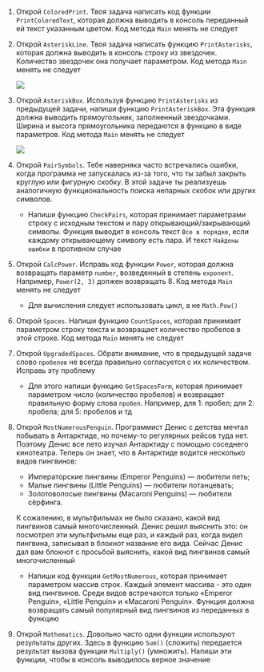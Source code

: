 1. Открой `ColoredPrint`. Твоя задача написать код функции `PrintColoredText`, которая должна выводить в консоль переданный ей текст указанным цветом. Код метода `Main` менять не следует

2. Открой `AsteriskLine`. Твоя задача написать функцию `PrintAsterisks`, которая должна выводить в консоль строку из звездочек. Количество звездочек она получает параметром. Код метода `Main` менять не следует

   ![](https://api.monosnap.com/rpc/file/download?id=Gyln35bsUr64Fox3vUtrtPgnSMlyg7)

3. Открой `AsteriskBox`. Используя функцию `PrintAsterisks` из предыдущей задачи, напиши функцию `PrintAsteriskBox`. Эта функция должна выводить прямоугольник, заполненный звездочками. Ширина и высота прямоугольника передаются в функцию в виде параметров. Код метода `Main` менять не следует

   ![](https://api.monosnap.com/rpc/file/download?id=VAiWXCnyqf9bkMHnnxYrE8JQgjvztH)

4. Открой `PairSymbols`. Тебе наверняка часто встречались ошибки, когда программа не запускалась из-за того, что ты забыл закрыть круглую или фигурную скобку. В этой задаче ты реализуешь аналогичную функциональность поиска непарных скобок или других символов. 

   - Напиши функцию `CheckPairs`, которая принимает параметрами строку с исходным текстом и пару открывающий/закрывающий символы. Функция выводит в консоль текст `Все в порядке`, если каждому открывающему символу есть пара. И текст `Найдены ошибки` в противном случае

5. Открой `CalcPower`. Исправь код функции `Power`, которая должна возвращать параметр `number`, возведенный в степень `exponent`. Например, `Power(2, 3)` должен возвращать 8. Код метода `Main` менять не следует

   - Для вычисления следует использовать цикл, а не `Math.Pow()`

6. Открой `Spaces`. Напиши функцию `CountSpaces`, которая принимает параметром строку текста и возвращает количество пробелов в этой строке. Код метода `Main` менять не следует

7. Открой `UpgradedSpaces`. Обрати внимание, что в предыдущей задаче слово `пробелов` не всегда правильно согласуется с их количеством. Исправь эту проблему

   - Для этого напиши функцию `GetSpacesForm`, которая принимает параметром число (количество пробелов) и возвращает правильную форму слова `пробел`. Например, для 1: пробел; для 2: пробела; для 5: пробелов и тд

8. Открой `MostNumerousPenguin`. Программист Денис с детства мечтал побывать в Антарктиде, но почему-то регулярных рейсов туда нет. Поэтому Денис все лето изучал Антарктиду с помощью соседнего кинотеатра. Теперь он знает, что в Антарктиде водится несколько видов пингвинов:

   - Императорские пингвины (Emperor Penguins) — любители петь;
   - Малые пингвины (Little Penguins) — любители потанцевать;
   - Золотоволосые пингвины (Macaroni Penguins) — любители сёрфинга.

   К сожалению, в мультфильмах не было сказано, какой вид пингвинов самый многочисленный. Денис решил выяснить это: он посмотрел эти мультфильмы еще раз, и каждый раз, когда видел пингвина, записывал в блокнот название его вида. Сейчас Денис дал вам блокнот с просьбой выяснить, какой вид пингвинов самый многочисленный

   - Напиши код функции `GetMostNumerous`, которая принимает параметром массив строк. Каждый элемент массива - это один вид пингвинов. Среди видов встречаются только «Emperor Penguin», «Little Penguin» и «Macaroni Penguin». Функция должна возвращать самый популярный вид пингвинов из переданных в функцию

9. Открой `Mathematics`. Довольно часто одни функции используют результаты других. Здесь в функцию `Sum()` (сложить) передается результат вызова функции `Multiply()` (умножить). Напиши эти функции, чтобы в консоль выводилось верное значение


